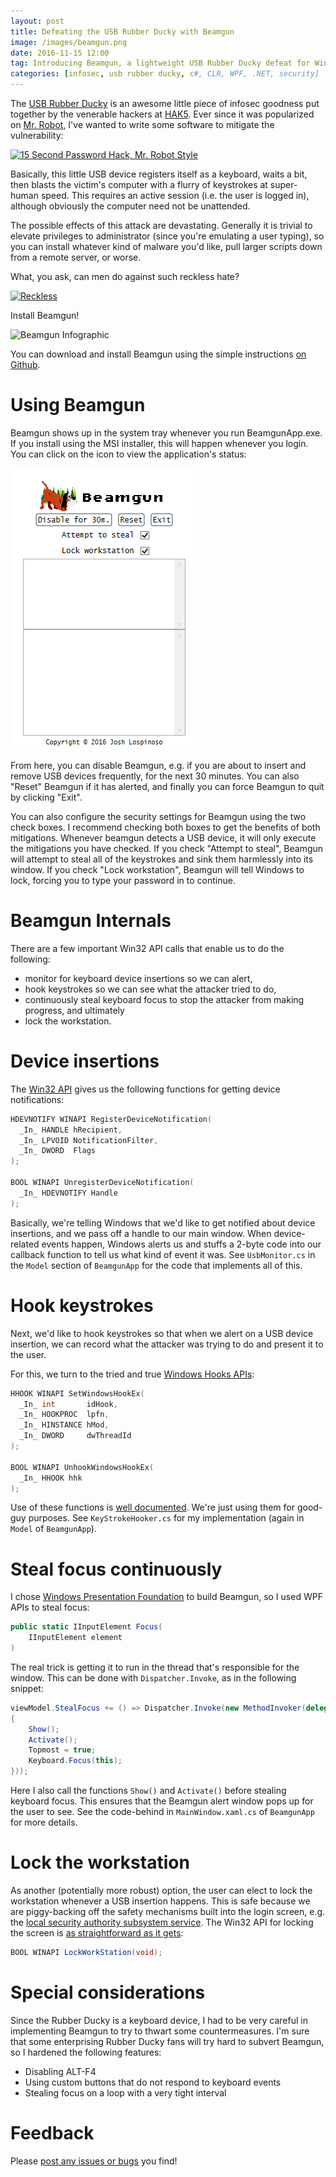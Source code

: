 ```yaml
---
layout: post
title: Defeating the USB Rubber Ducky with Beamgun
image: /images/beamgun.png
date: 2016-11-15 12:00
tag: Introducing Beamgun, a lightweight USB Rubber Ducky defeat for Windows
categories: [infosec, usb rubber ducky, c#, CLR, WPF, .NET, security]
---
```

[1]: https://github.com/JLospinoso/beamgun
[2]: https://github.com/JLospinoso/beamgun/issues
[3]: http://usbrubberducky.com/#!index.md
[4]: https://hak5.org
[5]: https://www.usanetwork.com/mrrobot
[6]: https://msdn.microsoft.com/en-us/library/windows/desktop/aa363431(v=vs.85).aspx
[7]: https://msdn.microsoft.com/en-us/library/windows/desktop/ms644990(v=vs.85).aspx
[8]: https://resources.infosecinstitute.com/keyloggers-how-they-work-and-more/
[9]: https://msdn.microsoft.com/en-us/library/mt149843(v=vs.110).aspx
[10]: https://en.wikipedia.org/wiki/Local_Security_Authority_Subsystem_Service
[11]: https://msdn.microsoft.com/en-us/library/windows/desktop/aa376875(v=vs.85).aspx

The [USB Rubber Ducky][3] is an awesome little piece of infosec goodness put together by the venerable hackers at
[HAK5][4]. Ever since it was popularized on [Mr. Robot][5], I've wanted to write some software to mitigate the
vulnerability:

[![15 Second Password Hack, Mr. Robot Style](https://img.youtube.com/vi/4kX90HzA0FM/0.jpg)](https://www.youtube.com/watch?v=4kX90HzA0FM "15 Second Password Hack, Mr. Robot Style")

Basically, this little USB device registers itself as a keyboard, waits a bit, then
blasts the victim's computer with a flurry of keystrokes at super-human speed. This requires an
active session (i.e. the user is logged in), although obviously the computer need not be unattended.

The possible effects of this attack are devastating. Generally it is trivial to elevate privileges to
administrator (since you're emulating a user typing), so you can install whatever kind of malware
you'd like, pull larger scripts down from a remote server, or worse.

What, you ask, can men do against such reckless hate?

[![Reckless](https://img.youtube.com/vi/t6qQSll7InQ/0.jpg)](https://www.youtube.com/watch?v=t6qQSll7InQ "Reckless")

Install Beamgun!

![Beamgun Infographic](https://raw.githubusercontent.com/JLospinoso/beamgun/master/beamgun-readme.png)

You can download and install Beamgun using the simple instructions [on Github][1].


Using Beamgun
===

Beamgun shows up in the system tray whenever you run BeamgunApp.exe. If you install using the MSI installer, this will happen whenever you login. You can click on the icon to view the application's status:

![Beamgun Screenshot](/images/beamgun-armed.PNG)

From here, you can disable Beamgun, e.g. if you are about to insert and remove USB devices frequently, for the next 30 minutes. You can also "Reset" Beamgun if it has alerted, and finally you can force Beamgun to quit by clicking "Exit".

You can also configure the security settings for Beamgun using the two check boxes.
I recommend checking both boxes to get the benefits of both mitigations. Whenever
beamgun detects a USB device, it will only execute the mitigations you have checked.
If you check "Attempt to steal", Beamgun will attempt to steal all of the keystrokes and sink them harmlessly into its window.
If you check "Lock workstation", Beamgun will tell Windows to lock, forcing
you to type your password in to continue.

Beamgun Internals
==

There are a few important Win32 API calls that enable us to do the following:

* monitor for keyboard device insertions so we can alert,
* hook keystrokes so we can see what the attacker tried to do,
* continuously steal keyboard focus to stop the attacker from making progress, and ultimately
* lock the workstation.

Device insertions
===

The [Win32 API][6] gives us the following functions for getting device notifications:

```c
HDEVNOTIFY WINAPI RegisterDeviceNotification(
  _In_ HANDLE hRecipient,
  _In_ LPVOID NotificationFilter,
  _In_ DWORD  Flags
);

BOOL WINAPI UnregisterDeviceNotification(
  _In_ HDEVNOTIFY Handle
);
```

Basically, we're telling Windows that we'd like to get notified about device insertions, and we pass off a handle to our main window. When device-related events happen, Windows alerts us and stuffs a 2-byte code into our callback function to tell us what kind of event it was. See `UsbMonitor.cs` in the `Model` section of `BeamgunApp` for the code that implements all of this.

Hook keystrokes
===

Next, we'd like to hook keystrokes so that when we alert on a USB device insertion, we can record what the attacker was trying to do and present it to the user.

For this, we turn to the tried and true [Windows Hooks APIs][7]:

```c
HHOOK WINAPI SetWindowsHookEx(
  _In_ int       idHook,
  _In_ HOOKPROC  lpfn,
  _In_ HINSTANCE hMod,
  _In_ DWORD     dwThreadId
);

BOOL WINAPI UnhookWindowsHookEx(
  _In_ HHOOK hhk
);
```

Use of these functions is [well documented][8]. We're just using them for good-guy purposes. See `KeyStrokeHooker.cs` for my implementation (again in `Model` of `BeamgunApp`).

Steal focus continuously
===

I chose [Windows Presentation Foundation][9] to build Beamgun, so I used WPF APIs to steal focus:

```cs
public static IInputElement Focus(
	IInputElement element
)
```

The real trick is getting it to run in the thread that's responsible for the window. This can be done with `Dispatcher.Invoke`, as in the following snippet:

```cs
viewModel.StealFocus += () => Dispatcher.Invoke(new MethodInvoker(delegate
{
    Show();
    Activate();
    Topmost = true;
    Keyboard.Focus(this);
}));
```

Here I also call the functions `Show()` and `Activate()` before stealing keyboard focus. This ensures that the Beamgun alert window pops up for the user to see.
See the code-behind in `MainWindow.xaml.cs` of `BeamgunApp` for more details.

Lock the workstation
===
As another (potentially more robust) option, the user can elect to lock the workstation whenever a USB insertion happens. This is safe because we are piggy-backing off the safety mechanisms built into the login screen, e.g. the [local security authority subsystem service][10]. The Win32 API for locking the screen is [as straightforward as it gets][11]:

```cs
BOOL WINAPI LockWorkStation(void);
```

Special considerations
===

Since the Rubber Ducky is a keyboard device, I had to be very careful in implementing Beamgun to try to thwart some countermeasures. I'm sure that some enterprising Rubber Ducky fans will try hard to subvert Beamgun, so I hardened the following features:

* Disabling ALT-F4
* Using custom buttons that do not respond to keyboard events
* Stealing focus on a loop with a very tight interval

Feedback
==
Please [post any issues or bugs][2] you find!
